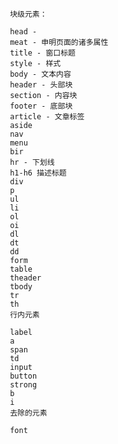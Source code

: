 

     块级元素：

     head -
     meat - 申明页面的诸多属性
     title - 窗口标题
     style - 样式
     body - 文本内容
     header - 头部块
     section - 内容块
     footer - 底部块
     article - 文章标签
     aside
     nav
     menu
     bir
     hr - 下划线
     h1-h6 描述标题
     div
     p
     ul
     li
     ol
     oi
     dl
     dt
     dd
     form
     table
     theader
     tbody
     tr
     th
     行内元素

     label
     a
     span
     td
     input
     button
     strong
     b
     i
     去除的元素

     font